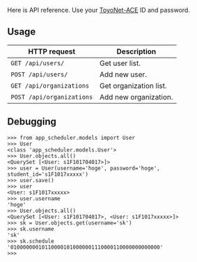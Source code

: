 Here is API reference. Use your <a href="https://www.ace.toyo.ac.jp/ct/home" target="_blank">ToyoNet-ACE</a> ID and password.

## Usage
HTTP request              | Description
---                       | ---
`GET /api/users/`         | Get user list.
`POST /api/users/`        | Add new user.
`GET /api/organizations`  | Get organization list.
`POST /api/organizations` | Add new organization.

## Debugging
```console
>>> from app_scheduler.models import User
>>> User
<class 'app_scheduler.models.User'>
>>> User.objects.all()
<QuerySet [<User: s1F101704017>]>
>>> user = User(username='hoge', password='hoge', student_id='s1F1017xxxxx')
>>> user.save()
>>> user
<User: s1F1017xxxxx>
>>> user.username
'hoge'
>>> User.objects.all()
<QuerySet [<User: s1F101704017>, <User: s1F1017xxxxx>]>
>>> sk = User.objects.get(username='sk')
>>> sk.username
'sk'
>>> sk.schedule
'010000000101100001010000001110000110000000000000'
>>> 
```
